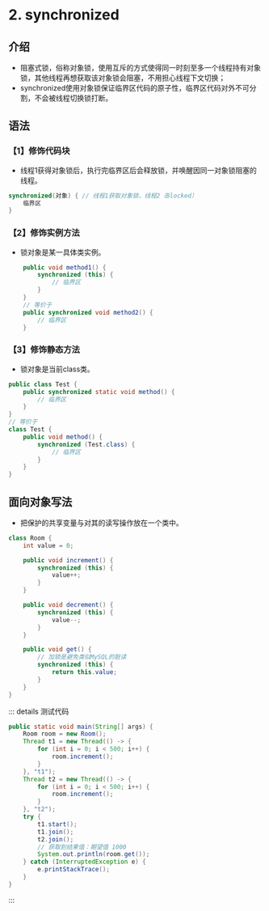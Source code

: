 # 2. synchronized

## 介绍

- 阻塞式锁，俗称对象锁，使用互斥的方式使得同一时刻至多一个线程持有对象锁，其他线程再想获取该对象锁会阻塞，不用担心线程下文切换；
- synchronized使用对象锁保证临界区代码的原子性，临界区代码对外不可分割，不会被线程切换锁打断。

## 语法

### 【1】修饰代码块

- 线程1获得对象锁后，执行完临界区后会释放锁，并唤醒因同一对象锁阻塞的线程。

```java
synchronized(对象) { // 线程1获取对象锁，线程2（Blocked）
    临界区
}
```

### 【2】修饰实例方法

- 锁对象是某一具体类实例。

```java
    public void method1() {
        synchronized (this) {
            // 临界区
        }
    }
    // 等价于
    public synchronized void method2() {
        // 临界区
    }
```

### 【3】修饰静态方法

- 锁对象是当前class类。

```java
public class Test {
    public synchronized static void method() {
        // 临界区
    }
}
// 等价于
class Test {
    public void method() {
        synchronized (Test.class) {
            // 临界区
        }
    }
}   
```

## 面向对象写法

- 把保护的共享变量与对其的读写操作放在一个类中。

```java
class Room {
    int value = 0;

    public void increment() {
        synchronized (this) {
            value++;
        }
    }

    public void decrement() {
        synchronized (this) {
            value--;
        }
    }

    public void get() {
        // 加锁是避免类似MySQL的脏读
        synchronized (this) {
            return this.value;
        }
    }
}
```

::: details 测试代码

```java
public static void main(String[] args) {
    Room room = new Room();
    Thread t1 = new Thread(() -> {
        for (int i = 0; i < 500; i++) {
            room.increment();
        }
    }, "t1");
    Thread t2 = new Thread(() -> {
        for (int i = 0; i < 500; i++) {
            room.increment();
        }
    }, "t2");
    try {
        t1.start();
        t1.join();
        t2.join();
        // 获取到结果值：期望值 1000
        System.out.println(room.get());
    } catch (InterruptedException e) {
        e.printStackTrace();
    }
}
```

:::

